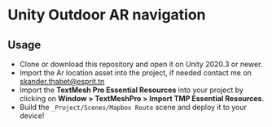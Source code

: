 # Unity Outdoor AR navigation


## Usage

* Clone or download this repository and open it on Unity 2020.3 or newer.
* Import the Ar location asset into the project, if needed contact me on skander.thabet@esprit.tn
* Import the **TextMesh Pro Essential Resources** into your project by clicking on **Window > TextMeshPro > Import TMP Essential Resources**.
* Build the `_Project/Scenes/Mapbox Route` scene and deploy it to your device!


